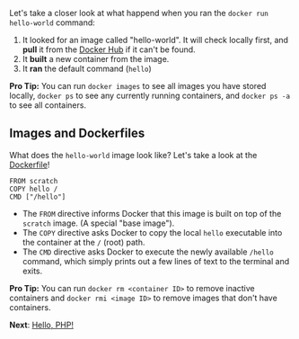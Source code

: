 
Let's take a closer look at what happend when you ran the `docker run hello-world` command:

1. It looked for an image called "hello-world". It will check locally first, and __pull__ it from the [Docker Hub](https://hub.docker.com/_/hello-world/) if it can't be found.
2. It __built__ a new container from the image.
3. It __ran__ the default command (`hello`)

**Pro Tip:** You can run `docker images` to see all images you have stored locally, `docker ps` to see any currently running containers, and `docker ps -a` to see all containers.

## Images and Dockerfiles

What does the `hello-world` image look like? Let's take a look at the [Dockerfile](https://github.com/docker-library/hello-world/tree/22ecfe456f254d5babe6e413bed2de77cfaba047)!

	FROM scratch
	COPY hello /
	CMD ["/hello"]

* The `FROM` directive informs Docker that this image is built on top of the `scratch` image. (A special "base image").
* The `COPY` directive asks Docker to copy the local `hello` executable into the container at the `/` (root) path.
* The `CMD` directive asks Docker to execute the newly available `/hello` command, which simply prints out a few lines of text to the terminal and exits.

**Pro Tip:** You can run `docker rm <container ID>` to remove inactive containers and `docker rmi <image ID>` to remove images that don't have containers.

**Next**: [Hello, PHP!](../02-hello-php)
